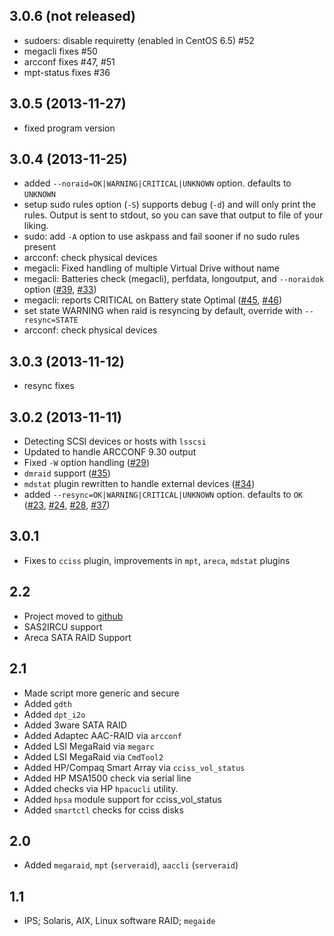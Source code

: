 ## 3.0.6 (not released)
- sudoers: disable requiretty (enabled in CentOS 6.5) #52
- megacli fixes #50
- arcconf fixes #47, #51
- mpt-status fixes #36

## 3.0.5 (2013-11-27)

- fixed program version

## 3.0.4 (2013-11-25)
- added `--noraid=OK|WARNING|CRITICAL|UNKNOWN` option. defaults to `UNKNOWN`
- setup sudo rules option (`-S`) supports debug (`-d`) and will only print the
  rules. Output is sent to stdout, so you can save that output to file of
  your liking.
- sudo: add `-A` option to use askpass and fail sooner if no sudo rules present
- arcconf: check physical devices
- megacli: Fixed handling of multiple Virtual Drive without name
- megacli: Batteries check (megacli), perfdata, longoutput, and `--noraidok` option ([#39][1], [#33][2])
- megacli: reports CRITICAL on Battery state Optimal ([#45][3], [#46][4])
- set state WARNING when raid is resyncing by default, override with `--resync=STATE`
- arcconf: check physical devices

## 3.0.3 (2013-11-12)
- resync fixes

## 3.0.2 (2013-11-11)
- Detecting SCSI devices or hosts with `lsscsi`
- Updated to handle ARCCONF 9.30 output
- Fixed `-W` option handling ([#29][5])
- `dmraid` support ([#35][6])
- `mdstat` plugin rewritten to handle external devices ([#34][7])
- added `--resync=OK|WARNING|CRITICAL|UNKNOWN` option. defaults to `OK` ([#23][8], [#24][9], [#28][10], [#37][11])

## 3.0.1
- Fixes to `cciss` plugin, improvements in `mpt`, `areca`, `mdstat` plugins

## 2.2
- Project moved to [github](https://github.com/glensc/nagios-plugin-check_raid)
- SAS2IRCU support
- Areca SATA RAID Support

## 2.1
- Made script more generic and secure
- Added `gdth`
- Added `dpt_i2o`
- Added 3ware SATA RAID
- Added Adaptec AAC-RAID via `arcconf`
- Added LSI MegaRaid via `megarc`
- Added LSI MegaRaid via `CmdTool2`
- Added HP/Compaq Smart Array via `cciss_vol_status`
- Added HP MSA1500 check via serial line
- Added checks via HP `hpacucli` utility.
- Added `hpsa` module support for cciss_vol_status
- Added `smartctl` checks for cciss disks

## 2.0
- Added `megaraid`, `mpt` (`serveraid`), `aaccli` (`serveraid`)

## 1.1
- IPS; Solaris, AIX, Linux software RAID; `megaide`


  [1]: https://github.com/glensc/nagios-plugin-check_raid/pull/39
  [2]: https://github.com/glensc/nagios-plugin-check_raid/issues/33
  [3]: https://github.com/glensc/nagios-plugin-check_raid/issues/45
  [4]: https://github.com/glensc/nagios-plugin-check_raid/pull/46
  [5]: https://github.com/glensc/nagios-plugin-check_raid/pull/29
  [6]: https://github.com/glensc/nagios-plugin-check_raid/pull/35
  [7]: https://github.com/glensc/nagios-plugin-check_raid/issues/34
  [8]: https://github.com/glensc/nagios-plugin-check_raid/pull/23
  [9]: https://github.com/glensc/nagios-plugin-check_raid/issues/24
  [10]: https://github.com/glensc/nagios-plugin-check_raid/pull/28
  [11]: https://github.com/glensc/nagios-plugin-check_raid/pull/37
